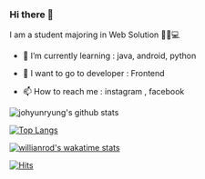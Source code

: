 ### Hi there 👋
I am a student majoring in Web Solution 👩🏻💻

- 🌱 I’m currently learning : java, android, python

- 🙌 I want to go to developer : Frontend

- 📫 How to reach me : instagram , facebook



![johyunryung's github stats](https://github-readme-stats.vercel.app/api?username=johyunryung&show_icons=true)


[![Top Langs](https://github-readme-stats.vercel.app/api/top-langs/?username=johyunryung)](https://github.com/anuraghazra/github-readme-stats)


[![willianrod's wakatime stats](https://github-readme-stats.vercel.app/api/wakatime?username=willianrod)](https://github.com/anuraghazra/github-readme-stats)


[![Hits](https://hits.seeyoufarm.com/api/count/incr/badge.svg?url=https%3A%2F%2Fgithub.com%2Fjohyunryung&count_bg=%23E69672&title_bg=%23807E7B&icon=&icon_color=%23E7E7E7&title=hits&edge_flat=false)](https://hits.seeyoufarm.com)
